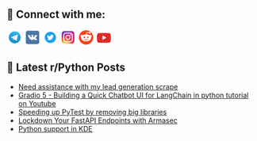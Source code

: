 ## 🔎 Connect with me:
[<img src="https://github.com/bullbesh/bullbesh/blob/main/images/Telegram.png" width="32" height="32" />](https://t.me/bullbesh)
[<img src="https://github.com/bullbesh/bullbesh/blob/main/images/VK.png" width="32" height="32" />](https://vk.com/bullbesh)
[<img src="https://github.com/bullbesh/bullbesh/blob/main/images/Twitter.png" width="32" height="32" />](https://twitter.com/bullbesh1)
[<img src="https://github.com/bullbesh/bullbesh/blob/main/images/Instagram.png" width="32" height="32" />](https://www.instagram.com/bullbesh)
[<img src="https://github.com/bullbesh/bullbesh/blob/main/images/Reddit.png" width="32" height="32" />](https://www.reddit.com/user/bullbesh)
[<img src="https://github.com/bullbesh/bullbesh/blob/main/images/YouTube.png" width="32" height="32" />](https://www.youtube.com/channel/UCtfjRs6uzgq5mfm8S06WTcg)

## 📕 Latest r/Python Posts
<!-- BLOG-POST-LIST:START -->
- [Need assistance with my lead generation scrape](https://www.reddit.com/r/Python/comments/1g3rnwb/need_assistance_with_my_lead_generation_scrape/)
- [Gradio 5 - Building a Quick Chatbot UI for LangChain in python tutorial on Youtube](https://www.reddit.com/r/Python/comments/1g3pac0/gradio_5_building_a_quick_chatbot_ui_for/)
- [Speeding up PyTest by removing big libraries](https://www.reddit.com/r/Python/comments/1g3o5tw/speeding_up_pytest_by_removing_big_libraries/)
- [Lockdown Your FastAPI Endpoints with Armasec](https://www.reddit.com/r/Python/comments/1g3n9a2/lockdown_your_fastapi_endpoints_with_armasec/)
- [Python support in KDE](https://www.reddit.com/r/Python/comments/1g3n643/python_support_in_kde/)
<!-- BLOG-POST-LIST:END -->
